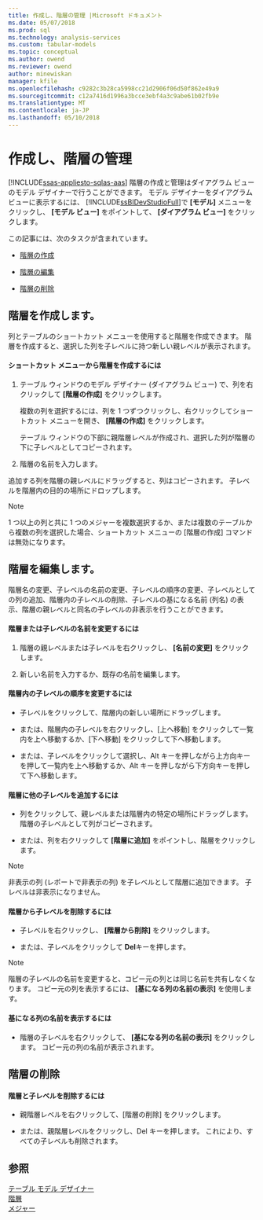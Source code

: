 ```yaml
---
title: 作成し、階層の管理 |Microsoft ドキュメント
ms.date: 05/07/2018
ms.prod: sql
ms.technology: analysis-services
ms.custom: tabular-models
ms.topic: conceptual
ms.author: owend
ms.reviewer: owend
author: minewiskan
manager: kfile
ms.openlocfilehash: c9282c3b28ca5998cc21d2906f06d50f862e49a9
ms.sourcegitcommit: c12a7416d1996a3bcce3ebf4a3c9abe61b02fb9e
ms.translationtype: MT
ms.contentlocale: ja-JP
ms.lasthandoff: 05/10/2018
---
```

# <a name="create-and-manage-hierarchies"></a>作成し、階層の管理 
[!INCLUDE[ssas-appliesto-sqlas-aas](../../includes/ssas-appliesto-sqlas-aas.md)]
  階層の作成と管理はダイアグラム ビューのモデル デザイナーで行うことができます。 モデル デザイナーをダイアグラム ビューに表示するには、 [!INCLUDE[ssBIDevStudioFull](../../includes/ssbidevstudiofull-md.md)]で **[モデル]** メニューをクリックし、 **[モデル ビュー]** をポイントして、 **[ダイアグラム ビュー]** をクリックします。  
  
 この記事には、次のタスクが含まれています。  
  
-   [階層の作成](#bkmk_create)  
  
-   [階層の編集](#bkmk_edit)  
  
-   [階層の削除](#bkmk_delete)  
  
##  <a name="bkmk_create"></a> 階層を作成します。  
 列とテーブルのショートカット メニューを使用すると階層を作成できます。 階層を作成すると、選択した列を子レベルに持つ新しい親レベルが表示されます。  
  
#### <a name="to-create-a-hierarchy-from-the-context-menu"></a>ショートカット メニューから階層を作成するには  
  
1.  テーブル ウィンドウのモデル デザイナー (ダイアグラム ビュー) で、列を右クリックして **[階層の作成]** をクリックします。  
  
     複数の列を選択するには、列を 1 つずつクリックし、右クリックしてショートカット メニューを開き、 **[階層の作成]** をクリックします。  
  
     テーブル ウィンドウの下部に親階層レベルが作成され、選択した列が階層の下に子レベルとしてコピーされます。  
  
2.  階層の名前を入力します。  
  
 追加する列を階層の親レベルにドラッグすると、列はコピーされます。 子レベルを階層内の目的の場所にドロップします。  
  
> [!NOTE]  
>  1 つ以上の列と共に 1 つのメジャーを複数選択するか、または複数のテーブルから複数の列を選択した場合、ショートカット メニューの [階層の作成] コマンドは無効になります。  
  
##  <a name="bkmk_edit"></a> 階層を編集します。  
 階層名の変更、子レベルの名前の変更、子レベルの順序の変更、子レベルとしての列の追加、階層内の子レベルの削除、子レベルの基になる名前 (列名) の表示、階層の親レベルと同名の子レベルの非表示を行うことができます。  
  
#### <a name="to-change-the-name-of-a-hierarchy-or-child-level"></a>階層または子レベルの名前を変更するには  
  
1.  階層の親レベルまたは子レベルを右クリックし、 **[名前の変更]** をクリックします。  
  
2.  新しい名前を入力するか、既存の名前を編集します。  
  
#### <a name="to-change-the-order-of-a-child-level-in-a-hierarchy"></a>階層内の子レベルの順序を変更するには  
  
-   子レベルをクリックして、階層内の新しい場所にドラッグします。  
  
-   または、階層内の子レベルを右クリックし、[上へ移動] をクリックして一覧内を上へ移動するか、[下へ移動] をクリックして下へ移動します。  
  
-   または、子レベルをクリックして選択し、Alt キーを押しながら上方向キーを押して一覧内を上へ移動するか、Alt キーを押しながら下方向キーを押して下へ移動します。  
  
#### <a name="to-add-another-child-level-to-a-hierarchy"></a>階層に他の子レベルを追加するには  
  
-   列をクリックして、親レベルまたは階層内の特定の場所にドラッグします。 階層の子レベルとして列がコピーされます。  
  
-   または、列を右クリックして **[階層に追加]** をポイントし、階層をクリックします。  
  
> [!NOTE]  
>  非表示の列 (レポートで非表示の列) を子レベルとして階層に追加できます。 子レベルは非表示になりません。  
  
#### <a name="to-remove-a-child-level-from-a-hierarchy"></a>階層から子レベルを削除するには  
  
-   子レベルを右クリックし、 **[階層から削除]** をクリックします。  
  
-   または、子レベルをクリックして **Del**キーを押します。  
  
> [!NOTE]  
>  階層の子レベルの名前を変更すると、コピー元の列とは同じ名前を共有しなくなります。 コピー元の列を表示するには、 **[基になる列の名前の表示]** を使用します。  
  
#### <a name="to-show-a-source-name"></a>基になる列の名前を表示するには  
  
-   階層の子レベルを右クリックして、 **[基になる列の名前の表示]** をクリックします。 コピー元の列の名前が表示されます。  
  
##  <a name="bkmk_delete"></a> 階層の削除  
  
#### <a name="to-delete-a-hierarchy-and-remove-its-child-levels"></a>階層と子レベルを削除するには  
  
-   親階層レベルを右クリックして、[階層の削除] をクリックします。  
  
-   または、親階層レベルをクリックし、Del キーを押します。 これにより、すべての子レベルも削除されます。  
  
## <a name="see-also"></a>参照  
 [テーブル モデル デザイナー ](../../analysis-services/tabular-models/tabular-model-designer-ssas.md)   
 [階層](../../analysis-services/tabular-models/hierarchies-ssas-tabular.md)   
 [メジャー](../../analysis-services/tabular-models/measures-ssas-tabular.md)  
  
  
